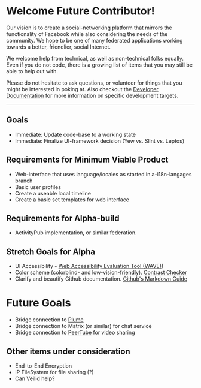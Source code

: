 # Welcome Future Contributor!
Our vision is to create a social-networking platform that mirrors the functionality of Facebook while also considering the needs of the community.  We hope to be one of many federated applications working towards a better, friendlier, social Internet.

We welcome help from technical, as well as non-technical folks equally.  Even if you do not code, there is a growing list of items that you may still be able to help out with. <br />

Please do not hesitate to ask questions, or volunteer for things that you might be interested in poking at.
Also checkout the [Developer Documentation](/doc/development) for more information on specific development targets.

--------
## Goals
- Immediate: Update code-base to a working state
- Immediate: Finalize UI-framework decision (Yew vs. Slint vs. Leptos)

## Requirements for Minimum Viable Product
- Web-interface that uses language/locales as started in a-i18n-langages branch
- Basic user profiles
- Create a useable local timeline
- Create a basic set templates for web interface

## Requirements for Alpha-build
- ActivityPub implementation, or similar federation.

## Stretch Goals for Alpha
- UI Accessibility - [Web Accessibility Evaluation Tool (WAVE)](http://wave.webaim.org/))
- Color scheme (colorblind- and low-vision-friendly). [Contrast Checker](https://webaim.org/resources/contrastchecker/)
- Clarify and beautify Github documentation. [Github's Markdown Guide](https://guides.github.com/features/mastering-markdown/)

# Future Goals
- Bridge connection to [Plume](https://github.com/Plume-org/Plume)
- Bridge connection to Matrix (or similar) for chat service
- Bridge connection to [PeerTube](https://github.com/Chocobozzz/PeerTube) for video sharing

## Other items under consideration
- End-to-End Encryption
- IP FileSystem for file sharing (?)
- Can Veilid help?